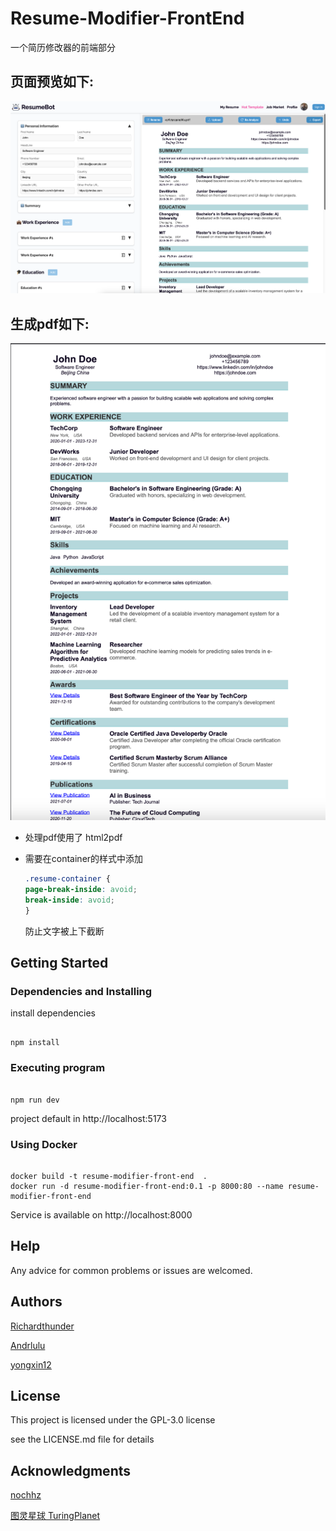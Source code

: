 # Resume-Modifier-FrontEnd

一个简历修改器的前端部分

## 页面预览如下:

![img.png](image/index.png)

## 生成pdf如下:

![img_2.png](image/pdf.png)

- 处理pdf使用了 html2pdf
- 需要在container的样式中添加

    ```css
    .resume-container {
    page-break-inside: avoid;
    break-inside: avoid;
    }
    ```
  防止文字被上下截断

## Getting Started

### Dependencies and Installing

install dependencies

```shell

npm install
```

### Executing program

```shell

npm run dev
```

project default in http://localhost:5173

### Using Docker

```shell

docker build -t resume-modifier-front-end  .
docker run -d resume-modifier-front-end:0.1 -p 8000:80 --name resume-modifier-front-end
```

Service is available on http://localhost:8000

## Help
Any advice for common problems or issues are welcomed.

## Authors
[Richardthunder](https://github.com/RichardThunder)

[Andrlulu](https://github.com/Andrlulu)

[yongxin12](https://github.com/yongxin12)

## License

This project is licensed under the  GPL-3.0 license 

see the LICENSE.md file for details
## Acknowledgments
[nochhz](https://github.com/enochhz)

[图灵星球 TuringPlanet](https://turingplanet.org/)
